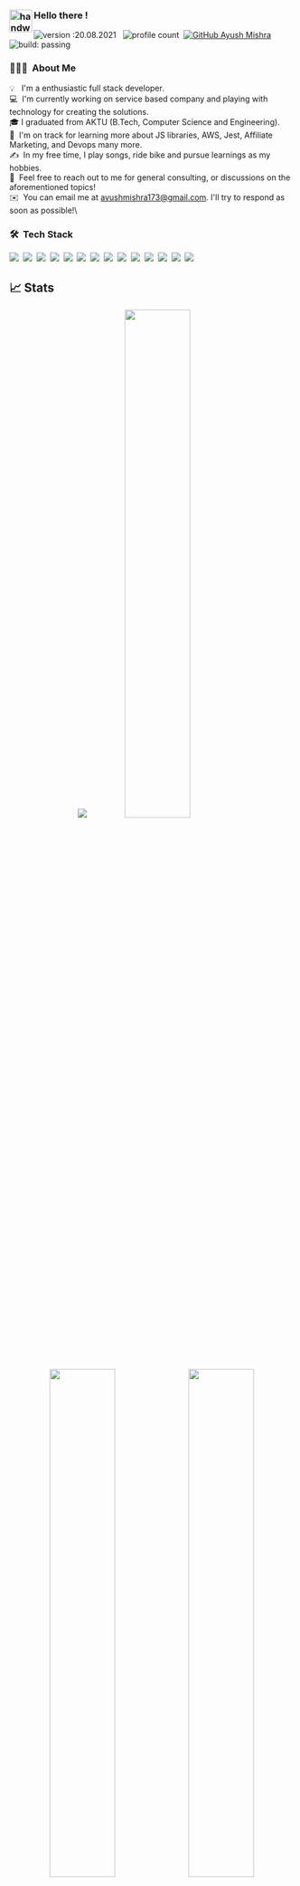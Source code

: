<!-- ![](https://komarev.com/ghpvc/?username=ayushmi173&color=dc143c)
<!--
![Ayush's GitHub stats](https://github-readme-stats.vercel.app/api?username=ayushmi173&show_icons=true&theme=radical)

[![Top Langs](https://github-readme-stats.vercel.app/api/top-langs/?username=ayushmi173)](https://github.com/ayushmi173/github-readme-stats) -->

### <img alt="handwavegif" src="https://user-images.githubusercontent.com/39513876/112366216-8cfe7400-8cfe-11eb-8116-7d3dbae20e97.gif" width='40' align="left"/> Hello there !

![version :20.08.2021](https://img.shields.io/badge/version-20.08.2021-informational) &nbsp;
![profile count](https://komarev.com/ghpvc/?username=ayushmi173&color=red)&nbsp;
[![GitHub Ayush Mishra](https://img.shields.io/github/followers/ayushmi173?label=follow&style=social)](https://github.com/ayushmi173)&nbsp;
![build: passing](https://img.shields.io/badge/build-passing-success)

### 👨🏻‍💻 &nbsp;About Me

💡 &nbsp; I'm a enthusiastic full stack developer.\
💻 &nbsp;I'm currently working on service based company and playing with technology for creating the solutions.\
🎓&nbsp;I graduated from AKTU (B.Tech, Computer Science and Engineering).\
🌱 &nbsp;I'm on track for learning more about JS libraries, AWS, Jest, Affiliate Marketing, and Devops many more.\
✍️ &nbsp;In my free time, I play songs, ride bike and pursue learnings as my hobbies.\
💬 &nbsp;Feel free to reach out to me for general consulting, or discussions on the aforementioned topics!\
✉️ &nbsp;You can email me at ayushmishra173@gmail.com. I'll try to respond as soon as possible!\

<!-- 📄 &nbsp;You can check my [Resume](link) for more details about work experience. -->

### 🛠 &nbsp;Tech Stack

![](https://img.shields.io/badge/next.js-000000?style=for-the-badge&logo=nextdotjs&logoColor=white)&nbsp;
![](https://img.shields.io/badge/nestjs-E0234E?style=for-the-badge&logo=nestjs&logoColor=white)&nbsp;
![](https://img.shields.io/badge/Node.js-339933?style=for-the-badge&logo=nodedotjs&logoColor=white)&nbsp;
![](https://img.shields.io/badge/React-20232A?style=for-the-badge&logo=react&logoColor=61DAFB)&nbsp;
![](https://img.shields.io/badge/HTML5-E34F26?style=for-the-badge&logo=html5&logoColor=white)&nbsp;
![](https://img.shields.io/badge/CSS3-1572B6?style=for-the-badge&logo=css3&logoColor=white)&nbsp;
![](https://img.shields.io/badge/TypeScript-007ACC?style=for-the-badge&logo=typescript&logoColor=white)&nbsp;
![](https://img.shields.io/badge/Express.js-000000?style=for-the-badge&logo=express&logoColor=white)&nbsp;
![](https://img.shields.io/badge/Redux-593D88?style=for-the-badge&logo=redux&logoColor=white)&nbsp;
![](https://img.shields.io/badge/Tailwind_CSS-38B2AC?style=for-the-badge&logo=tailwind-css&logoColor=white)&nbsp;
![](https://img.shields.io/badge/JavaScript-323330?style=for-the-badge&logo=javascript&logoColor=F7DF1E)&nbsp;
![](https://img.shields.io/badge/MongoDB-4EA94B?style=for-the-badge&logo=mongodb&logoColor=white)&nbsp;
![](https://img.shields.io/badge/PostgreSQL-316192?style=for-the-badge&logo=postgresql&logoColor=white)&nbsp;
![](https://img.shields.io/badge/GitHub-100000?style=for-the-badge&logo=github&logoColor=white)&nbsp;

## 📈 Stats

<p align="center">
	<img src="https://activity-graph.herokuapp.com/graph?username=ayushmi173&bg_color=0f2d3d&color=1cadfb&line=1cadfb&point=1cadfb&area=true&hide_border=true">

  <img width="48%" src="https://github-readme-stats.vercel.app/api?username=ayushmi173&show_icons=true&theme=tokyonight" />
  <img width="48%" src="https://github-readme-stats.vercel.app/api?username=ayushmi17&show_icons=true&theme=tokyonight" />
  <img width="48%" src="https://github-readme-streak-stats.herokuapp.com/?user=ayushmi173&theme=tokyonight" />
 
 </p>
 
### 📫 &nbsp; How to reach me:

<a href="https://www.linkedin.com/in/ayush-mishra-466092119/"><img alt="LinkedIn" src="https://img.shields.io/badge/linkedin%20-%230077B5.svg?&style=flat&logo=linkedin&logoColor=white"/></a> &nbsp;
<a href="mailto:ayushmishra173@gmail.com"><img alt="Gmail" src="https://img.shields.io/badge/Gmail-D14836?style=flat&logo=gmail&logoColor=white" /></a> &nbsp;
<a href="https://www.instagram.com/ayush_mishra_knp/"><img src="https://img.shields.io/badge/-@ayush_mishra_knp_-E4405F?style=flat&logo=Instagram&logoColor=white"/></a> &nbsp;
